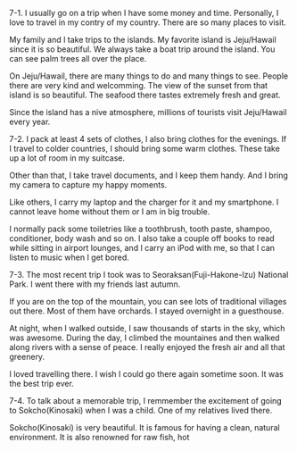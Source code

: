 7-1.
I usually go on a trip when I have some money and time. Personally, I love to travel in my contry of my country. There are so many places to visit.

My family and I take trips to the islands. My favorite island is Jeju/Hawail since it is so beautiful. We always take a boat trip around the island. You can see palm trees all over the place.

On Jeju/Hawail, there are many things to do and many things to see. People there are very kind and welcomming. The view of the sunset from that island is so beautiful. The seafood there tastes extremely fresh and great.

Since the island has a nive atmosphere, millions of tourists visit Jeju/Hawail every year.

7-2.
I pack at least 4 sets of clothes, I also bring clothes for the evenings. If I travel to colder countries, I should bring some warm clothes. These take up a lot of room in my suitcase.

Other than that, I take travel documents, and I keep them handy. And I bring my camera to capture my happy moments.

Like others, I carry my laptop and the charger for it and my smartphone. I cannot leave home without them or I am in big trouble.

I normally pack some toiletries like a toothbrush, tooth paste, shampoo, conditioner, body wash and so on. I also take a couple off books to read while sitting in airport lounges, and I carry an iPod with me, so that I can listen to music when I get bored.

7-3.
The most recent trip I took was to Seoraksan(Fuji-Hakone-lzu) National Park. I went there with my friends last autumn.

If you are on the top of the mountain, you can see lots of traditional villages out there. Most of them have orchards. I stayed overnight in a guesthouse.

At night, when I walked outside, I saw thousands of starts in the sky, which was awesome. During the day, I climbed the mountaines and then walked along rivers with a sense of peace. I really enjoyed the fresh air and all that greenery.

I loved travelling there. I wish I could go there again sometime soon. It was the best trip ever.

7-4.
To talk about a memorable trip, I remmember the excitement of going to Sokcho(Kinosaki) when I was a child. One of my relatives lived there.

Sokcho(Kinosaki) is very beautiful. It is famous for having a clean, natural environment. It is also renowned for raw fish, hot 
